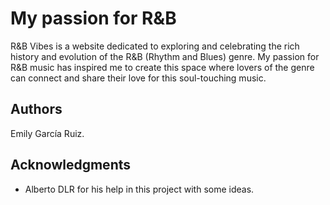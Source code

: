 # My passion for R&B

R&B Vibes is a website dedicated to exploring and celebrating the rich history and evolution of the R&B (Rhythm and Blues) genre. My passion for R&B music has inspired me to create this space where lovers of the genre can connect and share their love for this soul-touching music.

## Authors

Emily García Ruiz.

## Acknowledgments

  - Alberto DLR for his help in this project with some ideas.
